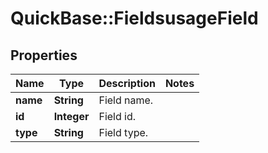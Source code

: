 # QuickBase::FieldsusageField

## Properties
Name | Type | Description | Notes
------------ | ------------- | ------------- | -------------
**name** | **String** | Field name. | 
**id** | **Integer** | Field id. | 
**type** | **String** | Field type. | 


